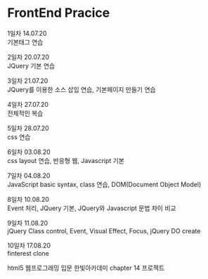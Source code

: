 # FrontEnd Pracice  

1일차 14.07.20  
기본태그 연습  

2일차 20.07.20    
JQuery 기본 연습  

3일차 21.07.20  
JQuery를 이용한 소스 삽입 연습, 기본페이지 만들기 연습  

4일차 27.07.20  
전체적인 복습  

5일차 28.07.20  
css 연습  

6일차 03.08.20  
css layout 연습, 반응형 웹, Javascript 기본  

7일차 04.08.20  
JavaScript basic syntax, class 연습, DOM(Document Object Model)  

8일차 10.08.20  
Event 처리, JQuery 기본, JQuery와 Javascript 문법 차이 비교  

9일차 11.08.20  
jQuery Class control, Event, Visual Effect, Focus, jQuery DO create  

10일차 17.08.20  
finterest clone  

html5 웹프로그래밍 입문 한빛아카데미 chapter 14 프로젝트